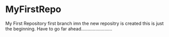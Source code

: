 # MyFirstRepo
My First Repository
first branch imn the new repositry is created
this is just the beginning. Have to go far ahead........................
